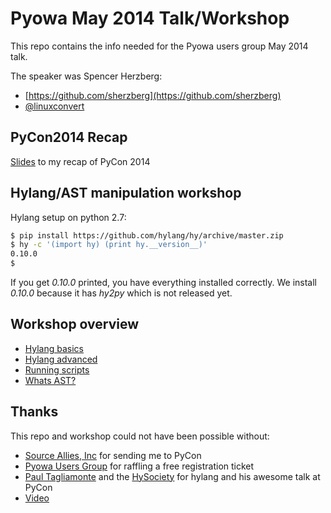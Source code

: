 Pyowa May 2014 Talk/Workshop
============================

This repo contains the info needed for the Pyowa users
group May 2014 talk. 

The speaker was Spencer Herzberg:

* [https://github.com/sherzberg](https://github.com/sherzberg)
* [@linuxconvert](https://twitter.com/linuxconvert)


PyCon2014 Recap
---------------

[Slides](https://docs.google.com/presentation/d/1yo1qLVrTidHiKZDcA_GZRwHxZjM8dgftj7lOCO390gM/edit?usp=sharing) to my recap of PyCon 2014


Hylang/AST manipulation workshop
--------------------------------

Hylang setup on python 2.7:

```bash
$ pip install https://github.com/hylang/hy/archive/master.zip
$ hy -c '(import hy) (print hy.__version__)'
0.10.0
$ 
```

If you get _0.10.0_ printed, you have everything installed correctly.
We install _0.10.0_  because it has _hy2py_ which is not released yet.

Workshop overview
------------------------

* [Hylang basics](hylang_basics.md)
* [Hylang advanced](hylang_advanced.md)
* [Running scripts](running_scripts.md)
* [Whats AST?](whats_ast.md)

Thanks
------

This repo and workshop could not have been possible without:

* [Source Allies, Inc](http://www.sourceallies.com/) for sending me to PyCon
* [Pyowa Users Group](http://www.pyowa.org/) for raffling a free registration ticket
* [Paul Tagliamonte](https://twitter.com/paultag) and the [HySociety](https://github.com/hylang/hy/graphs/contributors) for hylang and his awesome talk at PyCon
 * [Video](http://www.pyvideo.org/video/2616/getting-hy-on-python-how-to-implement-a-lisp-fro)